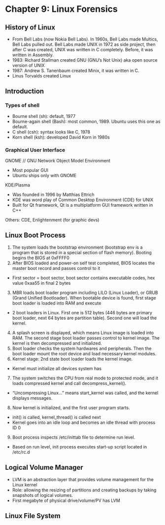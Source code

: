 Chapter 9: Linux Forensics
==============================================

## History of Linux
* From Bell Labs (now Nokia Bell Labs). In 1960s, Bell Labs made Multics, Bell Labs pulled out. Bell Labs made UNIX in 1972 as side project, then after C was created, UNIX was written in C completely. Before, it was written in Assembly.
* 1983: Richard Stallman created GNU (GNU’s Not Unix) aka open source version of UNIX
* 1987: Andrew S. Tanenbaum created Minix, it was written in C.
* Linus Torvalds created Linux

## Introduction

### Types of shell
* Bourne shell (sh): default, 1977
* Bourne-again shell (Bash): most common, 1989. Ubuntu uses this one as default.
* C shell (csh): syntax looks like C, 1978
* Korn shell (ksh): developed David Korn in 1980s

### Graphical User Interface
GNOME // GNU Network Object Model Environment
* Most popular GUI
* Ubuntu ships only with GNOME

KDE/Plasma
* Was founded in 1996 by Matthias Ettrich
* KDE was word play of Common Desktop Environment (CDE) for UNIX
* Built for Qt framework, Qt is a multiplatform GUI framework written in C++

Others: CDE, Enlightenment (for graphic devs)

## Linux Boot Process
1. The system loads the bootstrap environment (bootstrap env is a program that is stored in a special section of flash memory). Booting begins the BIOS at 0xFFFF0
2. After BIOS loaded and power-on self test completed, BIOS locates the master boot record and passes control to it
* First sector = boot sector, boot sector contains executable codes, hex value 0xaa55 in final 2 bytes
3. MBR loads boot loader program including LILO (Linux Loader), or GRUB (Grand Unified Bootloader). When bootable device is found, first stage boot loader is loaded into RAM and execute
* 2 boot loaders in Linux. First one is 512 bytes (446 bytes are primary boot loader, next 64 bytes are partition table). Second one will load the kernel.
4. A splash screen is displayed, which means Linux image is loaded into RAM. The second stage boot loader passes control to kernel image. The kernel is then decompressed and initialized.
5. Boot loader checks the system hardwares and peripherals. Then the boot loader mount the root device and load necessary kernel modules.
6. Kernel stage: 2nd state boot loader loads the kernel image.
* Kernel must initialize all devices system has
7. The system switches the CPU from real mode to protected mode, and it loads compressed kernel and call decompress_kernel().
* “Uncompressing Linux…” means start_kernel was called, and the kernel displays messages.
8. Now kernel is initialized, and the first user program starts.
* init() is called, kernel_thread() is called next
* Kernel goes into an idle loop and becomes an idle thread with process ID 0
9. Boot process inspects /etc/inittab file to determine run level.
* Based on run level, init process executes start-up script located in /etc/rc.d

## Logical Volume Manager
* LVM is an abstraction layer that provides volume management for the Linux kernel
* Role: allowing the resizing of partitions and creating backups by taking snapshots of logical volumes.
* First megabyte of physical drive/volume/PV has LVM

## Linux File System
